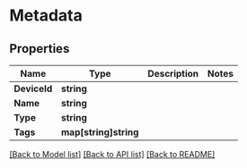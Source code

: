 # Metadata

## Properties

Name | Type | Description | Notes
------------ | ------------- | ------------- | -------------
**DeviceId** | **string** |  | 
**Name** | **string** |  | 
**Type** | **string** |  | 
**Tags** | **map[string]string** |  | 

[[Back to Model list]](../README.md#documentation-for-models) [[Back to API list]](../README.md#documentation-for-api-endpoints) [[Back to README]](../README.md)


